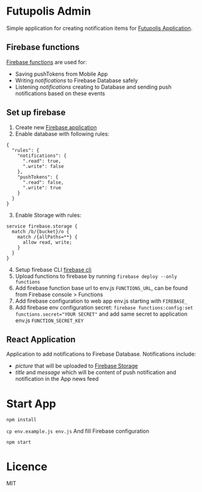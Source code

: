# Futupolis Admin

Simple application for creating notification items for [Futupolis Application](https://github.com/palampinen/futupolis-app).

## Firebase functions

[Firebase functions](https://firebase.google.com/docs/functions/) are used for:

- Saving pushTokens from Mobile App
- Writing _notifications_ to Firebase Database safely
- Listening _notifications_ creating to Database and sending push notifications based on these events

## Set up firebase

1.  Create new [Firebase application](https://console.firebase.google.com/)
2.  Enable database with following rules:

```
{
  "rules": {
    "notifications": {
      ".read": true,
      ".write": false
    },
    "pushTokens": {
      ".read": false,
      ".write": true
    }
  }
}
```

3.  Enable Storage with rules:

```
service firebase.storage {
  match /b/{bucket}/o {
    match /{allPaths=**} {
      allow read, write;
    }
  }
}
```

4.  Setup firebase CLI [firebase cli](https://firebase.google.com/docs/cli/)
5.  Upload functions to firebase by running `firebase deploy --only functions`
6.  Add firebase function base url to env.js `FUNCTIONS_URL`, can be found from Firebase console > Functions
7.  Add firebase configuration to web app env.js starting with `FIREBASE_`
8.  Add firebase env configuration secret: `firebase functions:config:set functions.secret="YOUR SECRET"` and add same secret to application env.js `FUNCTION_SECRET_KEY`

## React Application

Application to add notifications to Firebase Database. Notifications include:

- _picture_ that will be uploaded to [Firebase Storage](https://firebase.google.com/docs/storage/)
- _title_ and _message_ which will be content of push notification and notification in the App news feed

# Start App

`npm install`

`cp env.example.js env.js` And fill Firebase configuration

`npm start`

# Licence

MIT
